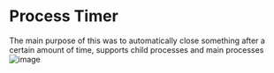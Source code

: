 # Process Timer

The main purpose of this was to automatically close something after a certain amount of time, supports child processes and main processes
![image](https://github.com/user-attachments/assets/be6a97cb-08d2-479a-92c3-cb286f265c9a)
